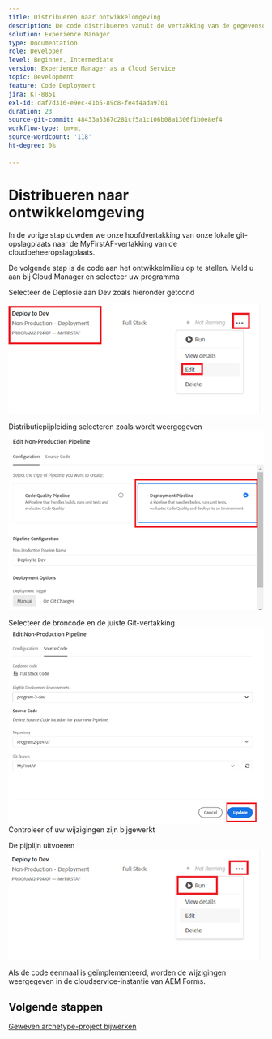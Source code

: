 ```yaml
---
title: Distribueren naar ontwikkelomgeving
description: De code distribueren vanuit de vertakking van de gegevensopslagruimte van de cloud Manager
solution: Experience Manager
type: Documentation
role: Developer
level: Beginner, Intermediate
version: Experience Manager as a Cloud Service
topic: Development
feature: Code Deployment
jira: KT-8851
exl-id: daf7d316-e9ec-41b5-89c8-fe4f4ada9701
duration: 23
source-git-commit: 48433a5367c281cf5a1c106b08a1306f1b0e8ef4
workflow-type: tm+mt
source-wordcount: '118'
ht-degree: 0%

---
```


# Distribueren naar ontwikkelomgeving

In de vorige stap duwden we onze hoofdvertakking van onze lokale git-opslagplaats naar de MyFirstAF-vertakking van de cloudbeheeropslagplaats.

De volgende stap is de code aan het ontwikkelmilieu op te stellen.
Meld u aan bij Cloud Manager en selecteer uw programma

Selecteer de Deplosie aan Dev zoals hieronder getoond


![&#x200B; eerste-stap &#x200B;](assets/deploy-first-step1.png)


Distributiepijpleiding selecteren zoals wordt weergegeven
![&#x200B; eerste-stap &#x200B;](assets/deploy1.png)

Selecteer de broncode en de juiste Git-vertakking
![&#x200B; eerste-stap &#x200B;](assets/deploy2.png)
Controleer of uw wijzigingen zijn bijgewerkt

De pijplijn uitvoeren
![&#x200B; looppas-pijpleiding &#x200B;](assets/run-pipeline.png)

Als de code eenmaal is geïmplementeerd, worden de wijzigingen weergegeven in de cloudservice-instantie van AEM Forms.

## Volgende stappen

[Geweven archetype-project bijwerken](./updating-project-archetype.md)
